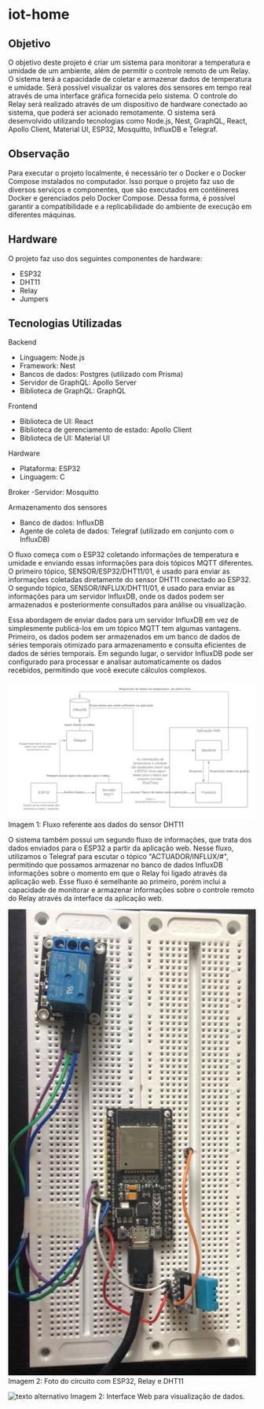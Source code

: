 # iot-home

## Objetivo

O objetivo deste projeto é criar um sistema para monitorar a temperatura e umidade de um ambiente, além de permitir o controle remoto de um Relay. O sistema terá a capacidade de coletar e armazenar dados de temperatura e umidade. Será possível visualizar os valores dos sensores em tempo real através de uma interface gráfica fornecida pelo sistema. O controle do Relay será realizado através de um dispositivo de hardware conectado ao sistema, que poderá ser acionado remotamente. O sistema será desenvolvido utilizando tecnologias como Node.js, Nest, GraphQL, React, Apollo Client, Material UI, ESP32, Mosquitto, InfluxDB e Telegraf.

## Observação

Para executar o projeto localmente, é necessário ter o Docker e o Docker Compose instalados no computador. Isso porque o projeto faz uso de diversos serviços e componentes, que são executados em contêineres Docker e gerenciados pelo Docker Compose. Dessa forma, é possível garantir a compatibilidade e a replicabilidade do ambiente de execução em diferentes máquinas.

## Hardware

O projeto faz uso dos seguintes componentes de hardware:

- ESP32
- DHT11
- Relay
- Jumpers

## Tecnologias Utilizadas

Backend

- Linguagem: Node.js
- Framework: Nest
- Bancos de dados: Postgres (utilizado com Prisma)
- Servidor de GraphQL: Apollo Server
- Biblioteca de GraphQL: GraphQL

Frontend

- Biblioteca de UI: React
- Biblioteca de gerenciamento de estado: Apollo Client
- Biblioteca de UI: Material UI

Hardware

- Plataforma: ESP32
- Linguagem: C

Broker
-Servidor: Mosquitto

Armazenamento dos sensores

- Banco de dados: InfluxDB
- Agente de coleta de dados: Telegraf (utilizado em conjunto com o InfluxDB)

O fluxo começa com o ESP32 coletando informações de temperatura e umidade e enviando essas informações para dois tópicos MQTT diferentes. O primeiro tópico, SENSOR/ESP32/DHT11/01, é usado para enviar as informações coletadas diretamente do sensor DHT11 conectado ao ESP32. O segundo tópico, SENSOR/INFLUX/DHT11/01, é usado para enviar as informações para um servidor InfluxDB, onde os dados podem ser armazenados e posteriormente consultados para análise ou visualização.

Essa abordagem de enviar dados para um servidor InfluxDB em vez de simplesmente publicá-los em um tópico MQTT tem algumas vantagens. Primeiro, os dados podem ser armazenados em um banco de dados de séries temporais otimizado para armazenamento e consulta eficientes de dados de séries temporais. Em segundo lugar, o servidor InfluxDB pode ser configurado para processar e analisar automaticamente os dados recebidos, permitindo que você execute cálculos complexos.

![texto alternativo](documentation/fluxodht11.png)
Imagem 1: Fluxo referente aos dados do sensor DHT11

O sistema também possui um segundo fluxo de informações, que trata dos dados enviados para o ESP32 a partir da aplicação web. Nesse fluxo, utilizamos o Telegraf para escutar o tópico "ACTUADOR/INFLUX/#", permitindo que possamos armazenar no banco de dados InfluxDB informações sobre o momento em que o Relay foi ligado através da aplicação web. Esse fluxo é semelhante ao primeiro, porém inclui a capacidade de monitorar e armazenar informações sobre o controle remoto do Relay através da interface da aplicação web.

![texto alternativo](documentation/circuito.jpeg)
Imagem 2: Foto do circuito com ESP32, Relay e DHT11

![texto alternativo](documentation/dashboard.jpeg)
Imagem 2: Interface Web para visualização de dados.

